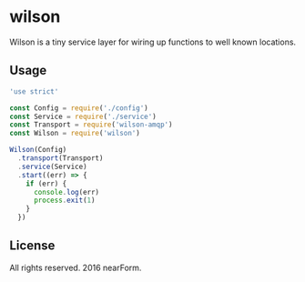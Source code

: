 
# wilson
Wilson is a tiny service layer for wiring up functions to well known locations. 

## Usage

```js
'use strict'

const Config = require('./config')
const Service = require('./service')
const Transport = require('wilson-amqp')
const Wilson = require('wilson')

Wilson(Config)
  .transport(Transport)
  .service(Service)
  .start((err) => {
    if (err) {
      console.log(err)
      process.exit(1)
    }
  })
```

## License
All rights reserved. 2016 nearForm.
